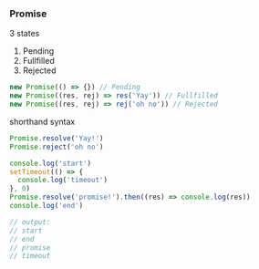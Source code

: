 ### Promise

3 states

1. Pending
2. Fullfilled
3. Rejected

```js
new Promise(() => {}) // Pending
new Promise((res, rej) => res('Yay')) // Fullfilled
new Promise((res, rej) => rej('oh no')) // Rejected
```

shorthand syntax

```js
Promise.resolve('Yay!')
Promise.reject('oh no')
```

```js
console.log('start')
setTimeout(() => {
  console.log('timeout')
}, 0)
Promise.resolve('promise!').then((res) => console.log(res))
console.log('end')

// output:
// start
// end
// promise
// timeout
```
